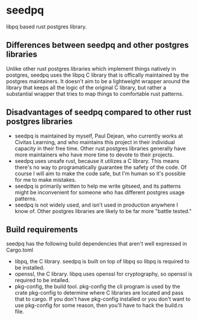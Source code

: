 # seedpq
libpq based rust postgres library.

## Differences between seedpq and other postgres libraries

Unlike other rust postgres libraries which implement things natively in postgres, seedpq uses the libpq C library that is offically maintained by the postgres maintainers. It doesn't aim to be a lightweight wrapper around the library that keeps all the logic of the original C library, but rather a substantial wrapper that tries to map things to comfortable rust patterns.

## Disadvantages of seedpq compared to other rust postgres libraries

* seedpq is maintained by myself, Paul Dejean, who currently works at Civitas Learning, and who maintains this project in their individual capacity in their free time. Other rust postgres libraries generally have more maintainers who have more time to devote to their projects.
* seedpq uses unsafe rust, because it utilizes a C library. This means there's no way to programatically guarantee the safety of the code. Of course I will aim to make the code safe, but I'm human so it's possible for me to make mistakes.
* seedpq is primarily written to help me write gitseed, and its patterns might be inconvenient for someone who has different postgres usage patterns.
* seedpq is not widely used, and isn't used in production anywhere I know of. Other postgres libraries are likely to be far more "battle tested."

## Build requirements

seedpq has the following build dependencies that aren't well expressed in Cargo.toml

* libpq, the C library. seedpq is built on top of libpq so libpq is required to be installed.
* openssl, the C library. libpq uses openssl for cryptography, so openssl is required to be intalled.
* pkg-config, the build tool. pkg-config the cli program is used by the crate pkg-config to determine where C libraries are located and pass that to cargo. If you don't have pkg-config installed or you don't want to use pkg-config for some reason, then you'll have to hack the build.rs file.
